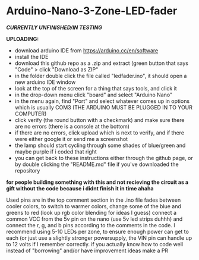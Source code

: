 # Arduino-Nano-3-Zone-LED-fader

***CURRENTLY UNFINISHED/IN TESTING***

**UPLOADING:**
  - download arduino IDE from https://arduino.cc/en/software
  - install the IDE
  - download this github repo as a .zip and extract (green button that says "Code" > click "Download as ZIP"
  - in the folder double click the file called "ledfader.ino", it should open a new arduino IDE window
  - look at the top of the screen for a thing that says tools, and click it
  - in the drop-down menu click "board" and select "Arduino Nano"
  - in the menu again, find "Port" and select whatever comes up in options which is usually COM3 (THE ARDUINO MUST BE PLUGGED IN TO YOUR COMPUTER)
  - click verify (the round button with a checkmark) and make sure there are no errors (there is a console at the bottom)
  - if there are no errors, click upload which is next to verify, and if there were either google it or send me a screenshot
  - the lamp should start cycling through some shades of blue/green and maybe purple if i coded that right
  - you can get back to these instructions either through the github page, or by double clicking the "README.md" file if you've downloaded the repository
  



**for people building something with this and not recieving the circuit as a gift without the code because i didnt finish it in time ahaha**

Used pins are in the top comment section in the .ino file
fades between cooler colors, to switch to warmer colors, change some of the blue and greens to red (look up rgb color blending for ideas I guess)
connect a common VCC from the 5v pin on the nano (use 5v led strips duhhh) and connect the r, g, and b pins according to the comments in the code.
I recommend using 5-10 LEDs per zone, to ensure enough power can get to each (or just use a slightly stronger powersupply, the VIN pin can handle up to 12 volts if I remember correctly.
if you actually know how to code well instead of "borrowing" and/or have improvement ideas make a PR
